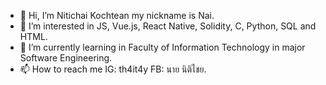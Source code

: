 - 👋 Hi, I’m Nitichai Kochtean my nickname is Nai.
- 👀 I’m interested in JS, Vue.js, React Native, Solidity, C, Python, SQL and HTML.
- 🌱 I’m currently learning in Faculty of Information Technology in major Software Engineering.
- 📫 How to reach me IG: th4it4y FB: นาย นิติไชย.

<!---
th4it4y4/th4it4y4 is a ✨ special ✨ repository because its `README.md` (this file) appears on your GitHub profile.
You can click the Preview link to take a look at your changes.
--->
